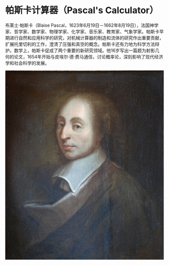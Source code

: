 # 帕斯卡计算器（Pascal's Calculator）

布莱士‧帕斯卡（Blaise Pascal，1623年6月19日－1662年8月19日），法国神学家、哲学家、数学家、物理学家、化学家、音乐家、教育家、气象学家。帕斯卡早期进行自然和应用科学的研究，对机械计算器的制造和流体的研究作出重要贡献，扩展托里切利的工作，澄清了压强和真空的概念。帕斯卡还有力地为科学方法辩护。数学上，帕斯卡促成了两个重要的新研究领域。他16岁写出一篇题为射影几何的论文，1654年开始与皮埃尔·德·费马通信，讨论概率论，深刻影响了现代经济学和社会科学的发展。

![布莱兹·帕斯卡 （ Blaise Pascal ）](../graphics/blaise-pascal-versailles.jpeg)
